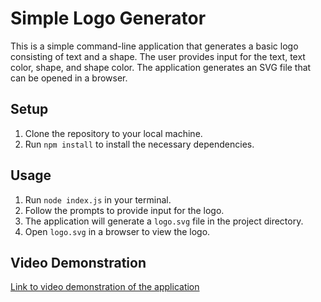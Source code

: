 # Simple Logo Generator

This is a simple command-line application that generates a basic logo consisting of text and a shape. The user provides input for the text, text color, shape, and shape color. The application generates an SVG file that can be opened in a browser.

## Setup

1. Clone the repository to your local machine.
2. Run `npm install` to install the necessary dependencies.

## Usage

1. Run `node index.js` in your terminal.
2. Follow the prompts to provide input for the logo.
3. The application will generate a `logo.svg` file in the project directory.
4. Open `logo.svg` in a browser to view the logo.

## Video Demonstration

[Link to video demonstration of the application](https://streamable.com/bqf9th)
